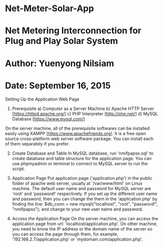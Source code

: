# Net-Meter-Solar-App
# Net Metering Interconnection for Plug and Play Solar System
# Author: Yuenyong Nilsiam
# Date: September 16, 2015

Setting Up the Application Web Page

1. Prerequisite
 a) Computer as a Server Machine
 b) Apache HTTP Server [https://httpd.apache.org/]
 c) PHP Interpreter [http://php.net/]
 d) MySQL Database [https://www.mysql.com/]

On the server machine, all of the prerequisite softwares can be installed easily using XAMPP [https://www.apachefriends.org]. It is a free open source cross-platform web server software package. You can install each of them separately if you prefer.

2. Create Database and Table
In MySQL database, run 'nmifpapss.sql' to create database and table structure for the application page. You can use phpmyadmin or terminal to connect to MySQL server to run the script.

3. Application Page
Put application page ('application.php') in the public folder of apache web server, usually at '/var/www/html' on Linux machine. The default user name and password for MySQL server are 'root' and 'password!' respectively. If you set up the different user name and password, then you can change the them in the 'application.php' by finding the line: 
$db_conn = new mysqli("localhost", "root", "password!", "nmifpapss");
and change to your new user name and password.

4. Access the Application Page
On the server machine, you can access the application page from url: 'localhost/application.php'. On other machine, you need to know the IP address or the domain name of the server so you can access the page through them, for example, '192.168.2.7/application.php' or 'mydomain.com/application.php'.
